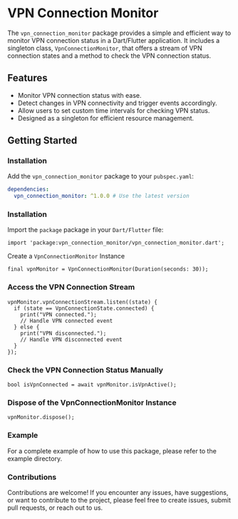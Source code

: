 # VPN Connection Monitor

The `vpn_connection_monitor` package provides a simple and efficient way to monitor VPN connection status in a Dart/Flutter application. It includes a singleton class, `VpnConnectionMonitor`, that offers a stream of VPN connection states and a method to check the VPN connection status.

## Features

- Monitor VPN connection status with ease.
- Detect changes in VPN connectivity and trigger events accordingly.
- Allow users to set custom time intervals for checking VPN status.
- Designed as a singleton for efficient resource management.

## Getting Started

### Installation

Add the `vpn_connection_monitor` package to your `pubspec.yaml`:

```yaml
dependencies:
  vpn_connection_monitor: ^1.0.0 # Use the latest version
```

### Installation
Import the `package` package in your `Dart/Flutter` file:
```
import 'package:vpn_connection_monitor/vpn_connection_monitor.dart';
```

Create a `VpnConnectionMonitor` Instance
```
final vpnMonitor = VpnConnectionMonitor(Duration(seconds: 30));
```
### Access the VPN Connection Stream
```
vpnMonitor.vpnConnectionStream.listen((state) {
  if (state == VpnConnectionState.connected) {
    print("VPN connected.");
    // Handle VPN connected event
  } else {
    print("VPN disconnected.");
    // Handle VPN disconnected event
  }
});
```
### Check the VPN Connection Status Manually
```
bool isVpnConnected = await vpnMonitor.isVpnActive();
```

### Dispose of the VpnConnectionMonitor Instance
```
vpnMonitor.dispose();
```
### Example

For a complete example of how to use this package, please refer to the example directory.

### Contributions

Contributions are welcome! If you encounter any issues, have suggestions, or want to contribute to the project, please feel free to create issues, submit pull requests, or reach out to us.

